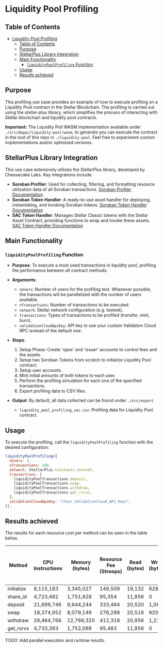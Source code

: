 # Liquidity Pool Profiling

## Table of Contents

- [Liquidity Pool Profiling](#liquidity-pool-profiling)
  - [Table of Contents](#table-of-contents)
  - [Purpose](#purpose)
  - [StellarPlus Library Integration](#stellarplus-library-integration)
  - [Main Functionality](#main-functionality)
    - [`liquidityPoolProfiling` Function](#liquiditypoolprofiling-function)
  - [Usage](#usage)
  - [Results achieved](#results-achieved)

## Purpose

This profiling use case provides an example of how to execute profiling on a Liquidity Pool contract in the Stellar Blockchain. The profiling is carried out using the stellar-plus library, which simplifies the process of interacting with Stellar blockchain and liquidity pool contracts.

**Important:** The Liquidity Poll WASM implementation available under `./src/dapps/liquidity-pool/wasm`, to generate you can execute the contract in the root of this repo in `./liquidity-pool`. Feel free to experiment custom implementations and/or optimized versions.

## StellarPlus Library Integration

This use case extensively utilizes the StellarPlus library, developed by Cheesecake Labs. Key integrations include:

- **Soroban Profiler**: Used for collecting, filtering, and formatting resource utilization data of all Soroban transactions. [Soroban Profiler Documentation](https://cheesecake-labs.gitbook.io/stellar-plus/reference/utils/soroban-profiler)
- **Soroban Token Handler**: A ready-to-use asset handler for deploying, instantiating, and invoking Soroban tokens. [Soroban Token Handler Documentation](https://cheesecake-labs.gitbook.io/stellar-plus/reference/asset/stellar-asset-contract-handler)
- **SAC Token Handler**: Manages Stellar Classic tokens with the Stellar Asset Contract, providing functions to wrap and invoke these assets. [SAC Token Handler Documentation](https://cheesecake-labs.gitbook.io/stellar-plus/reference/asset/soroban-token-handler)

## Main Functionality

### `liquidityPoolProfiling` Function

- **Purpose**:
  To execute a most used transactions in liquidity pool, profiling the performance between all contract methods.

- **Arguments**:

  - `nUsers`: Number of users for the profiling test. Whenever possible, the transactions will be parallelized with the number of users available.
  - `nTransactions`: Number of transactions to be executed.
  - `network`: Stellar network configuration (e.g. testnet).
  - `transactions`: Types of transactions to be profiled (transfer, mint, burn).
  - `validationCloudApiKey`: API key to use your custom Validation Cloud RPC isntead of the default one.

- **Steps**:

  1. Setup Phase: Create 'opex' and 'issuer' accounts to control fees and the assets.
  2. Setup two Soroban Tokens from scratch to initialize Liquidity Pool contract.
  3. Setup user accounts.
  4. Mint initial amounts of both tokens to each user.
  5. Perform the profiling simulation for each one of the specified transactions.
  6. Export profiling data to CSV files.

- **Output**:
  By default, all data collected can be found under `./src/export`
  - `liquidity_pool_profiling_sac.csv`: Profiling data for Liquidity Pool contract.

## Usage

To execute the profiling, call the `liquidityPoolProfiling` function with the desired configuration:

```javascript
liquidityPoolProfiling({
  nUsers: 5,
  nTransactions: 100,
  network: StellarPlus.Constants.testnet,
  transactions: [
    liquidityPoolTransactions.deposit,
    liquidityPoolTransactions.swap,
    liquidityPoolTransactions.withdraw,
    liquidityPoolTransactions.get_rsrvs,
  ],
  validationCloudApiKey: "<Your_ValidationCloud_API_Key>",
});
```

## Results achieved

The results for each resource cost per method can be seen in the table below.

| Method     | CPU Instructions | Memory (bytes) | Resource Fee (Stroops) | Read (bytes) | Write (bytes) | Ledger Reads | Ledger Writes | Event & return value size (bytes) | Transaction size (bytes) |
| ---------- | ---------------- | -------------- | ---------------------- | ------------ | ------------- | ------------ | ------------- | --------------------------------- | ------------------------ |
| initialize | 8,115,183        | 3,345,027      | 149,509                | 19,132       | 628           | 2            | 2             | 4                                 | 200                      |
| share_id   | 4,723,482        | 1,751,828      | 95,354                 | 11,856       | 0             | 2            | 0             | 40                                | 116                      |
| deposit    | 21,699,746       | 9,644,244      | 333,484                | 20,520       | 1,068         | 5            | 6             | 528                               | 868                      |
| swap       | 18,374,952       | 8,079,149      | 276,289                | 20,516       | 920           | 4            | 5             | 356                               | 704                      |
| withdraw   | 28,464,766       | 12,769,320     | 412,318                | 20,956       | 1,212         | 5            | 7             | 708                               | 980                      |
| get_rsrvs  | 4,733,393        | 1,752,068      | 95,483                 | 11,856       | 0             | 2            | 0             | 52                                | 116                      |

TODO: Add parallel execution and runtime results.
